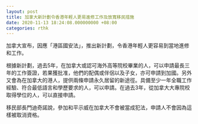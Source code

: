 ```yaml
---
layout: post
title: 加拿大新計劃令香港年輕人更易進修工作及放寬移民措施
date: 2020-11-13 18:24:08.000000000 +08:00
categories: rthk
---
```


加拿大宣布，因應「港區國安法」，推出新計劃，令香港年輕人更容易到當地進修和工作。

根據新計劃，過去5年，在加拿大或認可海外高等院校畢業的人，可以申請最長三年的工作簽證，若果獲批准，他們的配偶或伴侶以及子女，亦可申請到加國。另外又會為在加拿大的港人，提供兩條申請永久居留的新途徑。具備至少一年全職工作經驗、符合最低語言和學歷要求的人，可以申請。在過去3年，從加拿大大專院校取得學位的人，可以直接申請。

移民部長門迪奇諾說，參加和平示威在加拿大不會被當成犯法，申請人不會因為這樣被取消資格。
